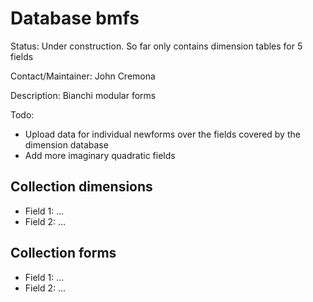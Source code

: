 # Database bmfs

Status: Under construction. So far only contains dimension tables for 5 fields

Contact/Maintainer: John Cremona

Description: Bianchi modular forms

Todo:
* Upload data for individual newforms over the fields covered by the dimension database
* Add more imaginary quadratic fields


## Collection dimensions
* Field 1: ...
* Field 2: ...

## Collection forms
* Field 1: ...
* Field 2: ...

